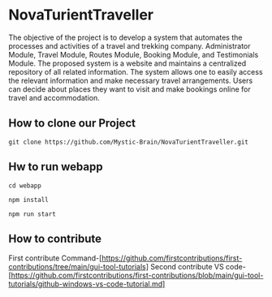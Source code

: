 # NovaTurientTraveller
The objective of the project is to develop a system that automates the processes and activities of a travel and trekking company. 
Administrator Module, Travel Module, Routes Module, Booking Module, and Testimonials Module. 
The proposed system is a website and maintains a centralized repository of all  related information. 
The system allows one to easily access the relevant information and make necessary travel arrangements. 
Users can decide about places they want to visit and make bookings online for travel and accommodation.

## How to clone our Project 
```git
git clone https://github.com/Mystic-Brain/NovaTurientTraveller.git
```

## Hw to run webapp
```node
cd webapp

npm install

npm run start
```
## How to contribute

First contribute Command-[https://github.com/firstcontributions/first-contributions/tree/main/gui-tool-tutorials]
Second contribute VS code-[https://github.com/firstcontributions/first-contributions/blob/main/gui-tool-tutorials/github-windows-vs-code-tutorial.md]
